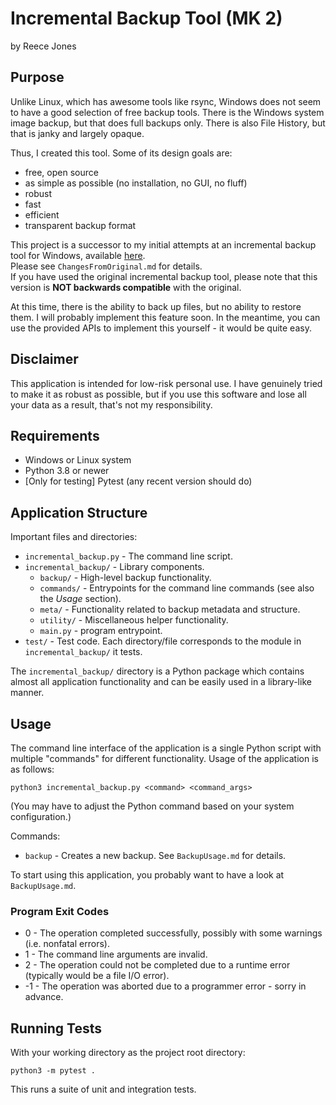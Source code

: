 # Incremental Backup Tool (MK 2)

by Reece Jones

## Purpose

Unlike Linux, which has awesome tools like rsync, Windows does not seem to have a good selection of free backup tools.
There is the Windows system image backup, but that does full backups only. There is also File History, but that is janky and largely opaque.

Thus, I created this tool. Some of its design goals are:

 - free, open source
 - as simple as possible (no installation, no GUI, no fluff)
 - robust
 - fast
 - efficient
 - transparent backup format

This project is a successor to my initial attempts at an incremental backup tool for Windows, available [here](https://github.com/MC-DeltaT/IncrementalBackup).  
Please see `ChangesFromOriginal.md` for details.  
If you have used the original incremental backup tool, please note that this version is **NOT backwards compatible** with the original.

At this time, there is the ability to back up files, but no ability to restore them.
I will probably implement this feature soon.
In the meantime, you can use the provided APIs to implement this yourself - it would be quite easy.

## Disclaimer

This application is intended for low-risk personal use.
I have genuinely tried to make it as robust as possible, but if you use this software and lose all your data as a result, that's not my responsibility.

## Requirements

 - Windows or Linux system
 - Python 3.8 or newer
 - \[Only for testing\] Pytest (any recent version should do)

## Application Structure

Important files and directories:

 - `incremental_backup.py` - The command line script.
 - `incremental_backup/` - Library components.
   - `backup/` - High-level backup functionality.
   - `commands/` - Entrypoints for the command line commands (see also the _Usage_ section).
   - `meta/` - Functionality related to backup metadata and structure.
   - `utility/` - Miscellaneous helper functionality.
   - `main.py` - program entrypoint.
 - `test/` - Test code. Each directory/file corresponds to the module in `incremental_backup/` it tests.
 
The `incremental_backup/` directory is a Python package which contains almost all application functionality and can be easily used in a library-like manner.

## Usage

The command line interface of the application is a single Python script with multiple "commands" for different functionality.
Usage of the application is as follows:

```
python3 incremental_backup.py <command> <command_args>
```

(You may have to adjust the Python command based on your system configuration.)

Commands:

 - `backup` - Creates a new backup. See `BackupUsage.md` for details.

To start using this application, you probably want to have a look at `BackupUsage.md`.

### Program Exit Codes

 - 0 - The operation completed successfully, possibly with some warnings (i.e. nonfatal errors).
 - 1 - The command line arguments are invalid.
 - 2 - The operation could not be completed due to a runtime error (typically would be a file I/O error).
 - -1 - The operation was aborted due to a programmer error - sorry in advance.

## Running Tests

With your working directory as the project root directory:

```
python3 -m pytest .
```

This runs a suite of unit and integration tests.
